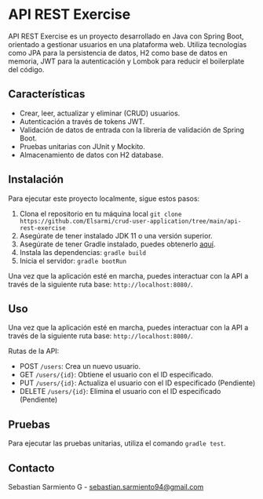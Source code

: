 # API REST Exercise

API REST Exercise es un proyecto desarrollado en Java con Spring Boot, orientado a gestionar usuarios en una plataforma 
web. Utiliza tecnologías como JPA para la persistencia de datos, H2 como base de datos en memoria, JWT para la 
autenticación y Lombok para reducir el boilerplate del código.

## Características

- Crear, leer, actualizar y eliminar (CRUD) usuarios.
- Autenticación a través de tokens JWT.
- Validación de datos de entrada con la librería de validación de Spring Boot.
- Pruebas unitarias con JUnit y Mockito.
- Almacenamiento de datos con H2 database.

## Instalación

Para ejecutar este proyecto localmente, sigue estos pasos:

1. Clona el repositorio en tu máquina local `git clone https://github.com/Elsarmi/crud-user-application/tree/main/api-rest-exercise`
2. Asegúrate de tener instalado JDK 11 o una versión superior.
3. Asegúrate de tener Gradle instalado, puedes obtenerlo [aquí](https://gradle.org/install/).
4. Instala las dependencias: `gradle build`
5. Inicia el servidor: `gradle bootRun`

Una vez que la aplicación esté en marcha, puedes interactuar con la API a través de la siguiente ruta base: `http://localhost:8080/`.

## Uso

Una vez que la aplicación esté en marcha, puedes interactuar con la API a través de la siguiente 
ruta base: `http://localhost:8080/`.

Rutas de la API:

- POST `/users`: Crea un nuevo usuario.
- GET `/users/{id}`: Obtiene el usuario con el ID especificado.
- PUT `/users/{id}`: Actualiza el usuario con el ID especificado (Pendiente)
- DELETE `/users/{id}`: Elimina el usuario con el ID especificado (Pendiente)

## Pruebas

Para ejecutar las pruebas unitarias, utiliza el comando `gradle test`.


## Contacto

Sebastian Sarmiento G - sebastian.sarmiento94@gmail.com
